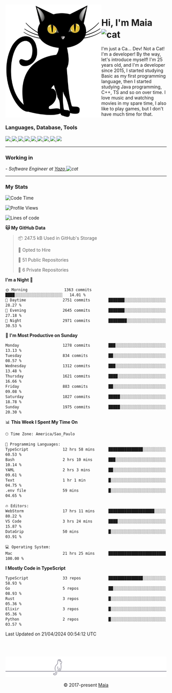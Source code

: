 <img align="left" src="https://raw.githubusercontent.com/gabrielmaialva33/gabrielmaialva33/master/assets/cat_0.png" alt="Stats" width="300px">

<h1 align="left">Hi, I'm Maia 
<img src="https://emojis.slackmojis.com/emojis/images/1643509834/36299/black-cat.gif?1643509834" width="50" height="60" align="center"  alt="cat"/>
</h1>

I'm just a Ca... Dev! Not a Cat! I'm a developer! By the way, let's introduce myself!
I'm 25 years old, and I'm a developer since 2015, I started studying Basic as my first programming
language, then I started studying Java programming, C++, TS and so on over time.
I love music and watching movies in my spare time, I also like to play games, but I don't have much time for that.

<h3 align="left">Languages, Database, Tools</h3>
<p>
  <a href="https://www.typescriptlang.org">
    <img src="https://skillicons.dev/icons?i=ts" />
  </a>
  <a href="https://go.dev">
    <img src="https://skillicons.dev/icons?i=go" />
  </a>
  <a href="https://www.python.org">
    <img src="https://skillicons.dev/icons?i=python" />
  </a>
  <a href="https://gradle.org">
    <img src="https://skillicons.dev/icons?i=gradle" />
  </a>
  <a href="https://redis.io">
    <img src="https://skillicons.dev/icons?i=redis" />
  </a>
  <a href="https://www.mongodb.com">
    <img src="https://skillicons.dev/icons?i=mongodb" />
  </a>
  <a href="https://nodejs.org">
    <img src="https://skillicons.dev/icons?i=nodejs" />
  </a>
  <a href="https://www.javascript.com">
    <img src="https://skillicons.dev/icons?i=js" />
  </a>
  <a href="https://www.docker.com">
    <img src="https://skillicons.dev/icons?i=docker" />
  </a>
</p>

<hr/>

<h3>Working in</h3>

<p><em> - Software Engineer at <a href="[https://pdasolucoes.com.br](https://yazo.com.br/)">Yazo
</a><img src="https://media.giphy.com/media/WUlplcMpOCEmTGBtBW/giphy.gif" width="30" alt="cat"> 
</em></p>

<hr/>

### My Stats

<!--START_SECTION:waka-->
![Code Time](http://img.shields.io/badge/Code%20Time-4%2C151%20hrs%206%20mins-blue)

![Profile Views](http://img.shields.io/badge/Profile%20Views-1-blue)

![Lines of code](https://img.shields.io/badge/From%20Hello%20World%20I%27ve%20Written-2.8%20million%20lines%20of%20code-blue)

**🐱 My GitHub Data** 

> 📦 247.5 kB Used in GitHub's Storage 
 > 
> 💼 Opted to Hire
 > 
> 📜 51 Public Repositories 
 > 
> 🔑 6 Private Repositories 
 > 
**I'm a Night 🦉** 

```text
🌞 Morning                1363 commits        ████░░░░░░░░░░░░░░░░░░░░░   14.01 % 
🌆 Daytime                2751 commits        ███████░░░░░░░░░░░░░░░░░░   28.27 % 
🌃 Evening                2645 commits        ███████░░░░░░░░░░░░░░░░░░   27.18 % 
🌙 Night                  2971 commits        ████████░░░░░░░░░░░░░░░░░   30.53 % 
```
📅 **I'm Most Productive on Sunday** 

```text
Monday                   1278 commits        ███░░░░░░░░░░░░░░░░░░░░░░   13.13 % 
Tuesday                  834 commits         ██░░░░░░░░░░░░░░░░░░░░░░░   08.57 % 
Wednesday                1312 commits        ███░░░░░░░░░░░░░░░░░░░░░░   13.48 % 
Thursday                 1621 commits        ████░░░░░░░░░░░░░░░░░░░░░   16.66 % 
Friday                   883 commits         ██░░░░░░░░░░░░░░░░░░░░░░░   09.08 % 
Saturday                 1827 commits        █████░░░░░░░░░░░░░░░░░░░░   18.78 % 
Sunday                   1975 commits        █████░░░░░░░░░░░░░░░░░░░░   20.30 % 
```


📊 **This Week I Spent My Time On** 

```text
🕑︎ Time Zone: America/Sao_Paulo

💬 Programming Languages: 
TypeScript               12 hrs 58 mins      ███████████████░░░░░░░░░░   60.53 % 
Bash                     2 hrs 10 mins       ███░░░░░░░░░░░░░░░░░░░░░░   10.14 % 
YAML                     2 hrs 3 mins        ██░░░░░░░░░░░░░░░░░░░░░░░   09.61 % 
Text                     1 hr 1 min          █░░░░░░░░░░░░░░░░░░░░░░░░   04.75 % 
.env file                59 mins             █░░░░░░░░░░░░░░░░░░░░░░░░   04.65 % 

🔥 Editors: 
WebStorm                 17 hrs 11 mins      ████████████████████░░░░░   80.22 % 
VS Code                  3 hrs 24 mins       ████░░░░░░░░░░░░░░░░░░░░░   15.87 % 
DataGrip                 50 mins             █░░░░░░░░░░░░░░░░░░░░░░░░   03.91 % 

💻 Operating System: 
Mac                      21 hrs 25 mins      █████████████████████████   100.00 % 
```

**I Mostly Code in TypeScript** 

```text
TypeScript               33 repos            ███████████████░░░░░░░░░░   58.93 % 
Go                       5 repos             ██░░░░░░░░░░░░░░░░░░░░░░░   08.93 % 
Rust                     3 repos             █░░░░░░░░░░░░░░░░░░░░░░░░   05.36 % 
Elixir                   3 repos             █░░░░░░░░░░░░░░░░░░░░░░░░   05.36 % 
Python                   2 repos             █░░░░░░░░░░░░░░░░░░░░░░░░   03.57 % 
```




 Last Updated on 21/04/2024 00:54:12 UTC
<!--END_SECTION:waka-->


<br/>
<br/>

<p align="center"><img src="https://raw.githubusercontent.com/gabrielmaialva33/gabrielmaialva33/master/assets/gray0_ctp_on_line.svg?sanitize=true" /></p>
<p align="center">&copy; 2017-present <a href="https://github.com/gabrielmaialva33/" target="_blank">Maia</a>

